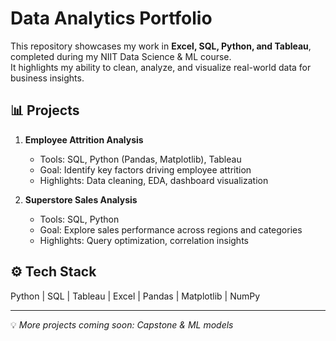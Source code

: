 # Data Analytics Portfolio

This repository showcases my work in **Excel, SQL, Python, and Tableau**, completed during my NIIT Data Science & ML course.  
It highlights my ability to clean, analyze, and visualize real-world data for business insights.

## 📊 Projects
1. **Employee Attrition Analysis**
   - Tools: SQL, Python (Pandas, Matplotlib), Tableau
   - Goal: Identify key factors driving employee attrition
   - Highlights: Data cleaning, EDA, dashboard visualization

2. **Superstore Sales Analysis**
   - Tools: SQL, Python
   - Goal: Explore sales performance across regions and categories
   - Highlights: Query optimization, correlation insights

## ⚙️ Tech Stack
Python | SQL | Tableau | Excel | Pandas | Matplotlib | NumPy

---

💡 *More projects coming soon: Capstone & ML models*
